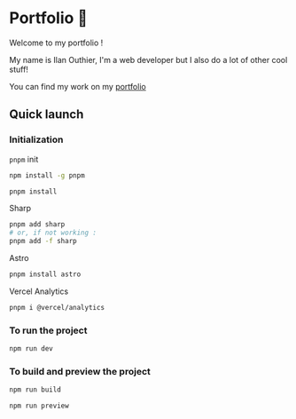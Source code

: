 # Portfolio 🚀

Welcome to my portfolio !

My name is Ilan Outhier, I'm a web developer but I also do a lot of other cool stuff!

You can find my work on my [portfolio](https://ilanou.github.io/portfolio)

## Quick launch

### Initialization

`pnpm` init

```bash
npm install -g pnpm
```

```bash
pnpm install
```

Sharp

```bash
pnpm add sharp
# or, if not working : 
pnpm add -f sharp
```

Astro

```bash
pnpm install astro
```

Vercel Analytics

```bash
pnpm i @vercel/analytics
```

### To run the project

```bash
npm run dev
```

### To build and preview the project

```bash
npm run build
```

```bash
npm run preview
```
<!-- 
### To deploy the project on gh-pages-v3

```bash
npm run deploy
```
 -->
